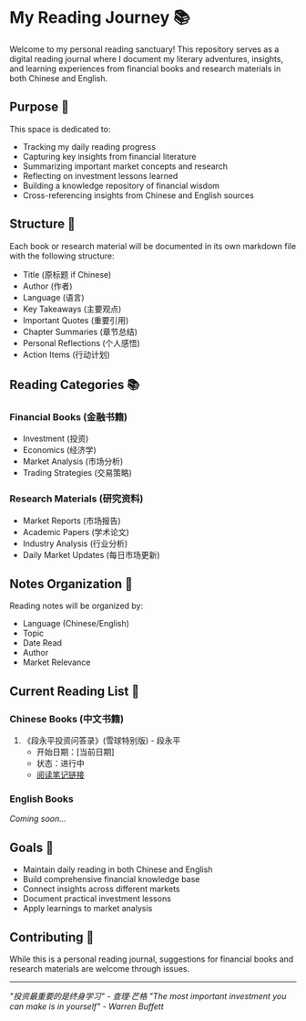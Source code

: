 # My Reading Journey 📚

Welcome to my personal reading sanctuary! This repository serves as a digital reading journal where I document my literary adventures, insights, and learning experiences from financial books and research materials in both Chinese and English.

## Purpose 🎯

This space is dedicated to:
- Tracking my daily reading progress
- Capturing key insights from financial literature
- Summarizing important market concepts and research
- Reflecting on investment lessons learned
- Building a knowledge repository of financial wisdom
- Cross-referencing insights from Chinese and English sources

## Structure 📂

Each book or research material will be documented in its own markdown file with the following structure:
- Title (原标题 if Chinese)
- Author (作者)
- Language (语言)
- Key Takeaways (主要观点)
- Important Quotes (重要引用)
- Chapter Summaries (章节总结)
- Personal Reflections (个人感悟)
- Action Items (行动计划)

## Reading Categories 📚

### Financial Books (金融书籍)
- Investment (投资)
- Economics (经济学)
- Market Analysis (市场分析)
- Trading Strategies (交易策略)

### Research Materials (研究资料)
- Market Reports (市场报告)
- Academic Papers (学术论文)
- Industry Analysis (行业分析)
- Daily Market Updates (每日市场更新)

## Notes Organization 📝

Reading notes will be organized by:
- Language (Chinese/English)
- Topic
- Date Read
- Author
- Market Relevance

## Current Reading List 📖

### Chinese Books (中文书籍)
1. 《段永平投资问答录》(雪球特别版) - 段永平
   - 开始日期：[当前日期]
   - 状态：进行中
   - [阅读笔记链接](./chinese/investment/段永平投资问答录/index.md)

### English Books
*Coming soon...*

## Goals 🎯

- Maintain daily reading in both Chinese and English
- Build comprehensive financial knowledge base
- Connect insights across different markets
- Document practical investment lessons
- Apply learnings to market analysis

## Contributing 🤝

While this is a personal reading journal, suggestions for financial books and research materials are welcome through issues.

---

*"投资最重要的是终身学习" - 查理·芒格*
*"The most important investment you can make is in yourself" - Warren Buffett*
